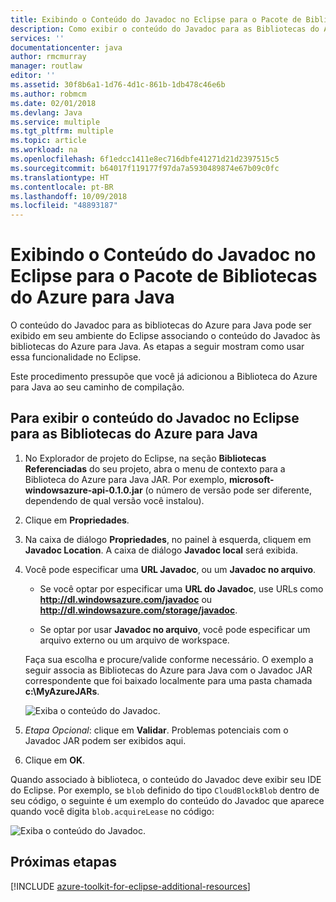 ```yaml
---
title: Exibindo o Conteúdo do Javadoc no Eclipse para o Pacote de Bibliotecas do Azure para Java
description: Como exibir o conteúdo do Javadoc para as Bibliotecas do Azure no Eclipse.
services: ''
documentationcenter: java
author: rmcmurray
manager: routlaw
editor: ''
ms.assetid: 30f8b6a1-1d76-4d1c-861b-1db478c46e6b
ms.author: robmcm
ms.date: 02/01/2018
ms.devlang: Java
ms.service: multiple
ms.tgt_pltfrm: multiple
ms.topic: article
ms.workload: na
ms.openlocfilehash: 6f1edcc1411e8ec716dbfe41271d21d2397515c5
ms.sourcegitcommit: b64017f119177f97da7a5930489874e67b09c0fc
ms.translationtype: HT
ms.contentlocale: pt-BR
ms.lasthandoff: 10/09/2018
ms.locfileid: "48893187"
---
```

# <a name="displaying-javadoc-content-in-eclipse-for-the-azure-libraries-package-for-java"></a>Exibindo o Conteúdo do Javadoc no Eclipse para o Pacote de Bibliotecas do Azure para Java

O conteúdo do Javadoc para as bibliotecas do Azure para Java pode ser exibido em seu ambiente do Eclipse associando o conteúdo do Javadoc às bibliotecas do Azure para Java. As etapas a seguir mostram como usar essa funcionalidade no Eclipse.

Este procedimento pressupõe que você já adicionou a Biblioteca do Azure para Java ao seu caminho de compilação.

## <a name="to-display-javadoc-content-in-eclipse-for-the-azure-libraries-for-java"></a>Para exibir o conteúdo do Javadoc no Eclipse para as Bibliotecas do Azure para Java

1. No Explorador de projeto do Eclipse, na seção **Bibliotecas Referenciadas** do seu projeto, abra o menu de contexto para a Biblioteca do Azure para Java JAR. Por exemplo, **microsoft-windowsazure-api-0.1.0.jar** (o número de versão pode ser diferente, dependendo de qual versão você instalou).

1. Clique em **Propriedades**.

1. Na caixa de diálogo **Propriedades**, no painel à esquerda, cliquem em **Javadoc Location**. A caixa de diálogo **Javadoc local** será exibida.

1. Você pode especificar uma **URL Javadoc**, ou um **Javadoc no arquivo**.

   * Se você optar por especificar uma **URL do Javadoc**, use URLs como **http://dl.windowsazure.com/javadoc** ou **http://dl.windowsazure.com/storage/javadoc**.

   * Se optar por usar **Javadoc no arquivo**, você pode especificar um arquivo externo ou um arquivo de workspace.

   Faça sua escolha e procure/valide conforme necessário. O exemplo a seguir associa as Bibliotecas do Azure para Java com o Javadoc JAR correspondente que foi baixado localmente para uma pasta chamada **c:\MyAzureJARs**.

   ![Exiba o conteúdo do Javadoc.][ic553487]

1. *Etapa Opcional*: clique em **Validar**. Problemas potenciais com o Javadoc JAR podem ser exibidos aqui.

1. Clique em **OK**.

Quando associado à biblioteca, o conteúdo do Javadoc deve exibir seu IDE do Eclipse. Por exemplo, se `blob` definido do tipo `CloudBlockBlob` dentro de seu código, o seguinte é um exemplo do conteúdo do Javadoc que aparece quando você digita `blob.acquireLease` no código:

![Exiba o conteúdo do Javadoc.][ic553488]

## <a name="next-steps"></a>Próximas etapas

[!INCLUDE [azure-toolkit-for-eclipse-additional-resources](../includes/azure-toolkit-for-eclipse-additional-resources.md)]

<!-- URL List -->

<!-- Legacy MSDN URL = https://msdn.microsoft.com/library/azure/hh698319.aspx -->

<!-- IMG List -->

[ic553487]: media/azure-toolkit-for-eclipse-displaying-javadoc-content-for-azure-libraries/ic553487.png
[ic553488]: media/azure-toolkit-for-eclipse-displaying-javadoc-content-for-azure-libraries/ic553488.png
